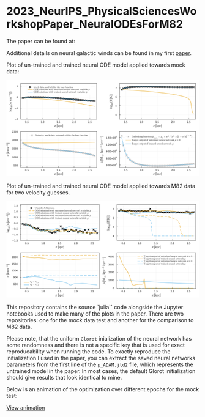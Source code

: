 # 2023_NeurIPS_PhysicalSciencesWorkshopPaper_NeuralODEsForM82

The paper can be found at: 


Additional details on neural galactic winds can be found in my first [paper](https://ml4astro.github.io/icml2023/assets/16.pdf). 


Plot of un-trained and trained neural ODE model applied towards mock data: 

<img src="mocktest/plots/mock_fits.png" alt="Un-trained and trained Neural ODE for mock dataset" width="800"/>

Plot of un-trained and trained neural ODE model applied towards M82 data for two velocity guesses. 

<img src="m82/plots/north_fits.png" alt="Un-trained and trained Neural ODEs (v1,v2) for M82 data" width="800"/>

This repository contains the source `julia`` code alongside the Jupyter notebooks used to make many of the plots in the paper. There are two repositories: one for the mock data test and another for the comparison to M82 data. 

Please note, that the uniform `Glorot` inialization of the neural network has some randomness and there is not a specific key that is used for exact reproducability when running the code. To exactly reproduce the initialization I used in the paper, you can extract the saved neural networks parameters from the first line of the `p_ADAM.jld2` file, which represents the untrained model in the paper. In most cases, the default Glorot initialization should give results that look identical to mine.


Below is an animation of the optimization over different epochs for the mock test: 

[View animation](https://dustindnguyen.com/image/movie_neurips.mp4)




